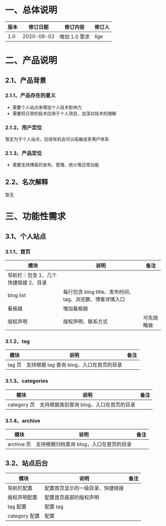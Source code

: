 # 一、总体说明
|版本|修订日期|修订内容|修订人
|----|----|----| ---- |
|1.0 | 2020-08-02 | 增加 1.0 需求 | lige

# 二、产品说明
## 2.1、产品背景
### 2.1.1、产品存在的意义
- 需要个人站点来增加个人技术影响力
- 需要将日常的技术应用于个人项目，加深对技术的理解

### 2.1.2、用户定位
暂定为于个人站点，后续有机会可以拓展成多用户体系

### 2.1.3、产品定位
- 需要支持博客的发布、管理、统计等日常功能


## 2.2、名次解释
暂无

# 三、功能性需求
## 3.1、个人站点
### 3.1.1、首页
|模块|说明|备注|
|----|----|----|
|导航栏｜包含 1、几个快捷链接 2、目录 | 
|blog list |每行包含 blog title、发布时间、tag、浏览数、博客详情入口| 
|看板娘|增加看板娘|
|版权声明|版权声明、联系方式|可先简略做
### 3.1.2、tag 
|模块|说明|备注|
|----|----|----|
|tag 页|支持根据 tag 查询 blog，入口在首页的目录
### 3.1.3、categories
|模块|说明|备注|
|----|----|----|
|category 页|支持根据类别查询 blog，入口在首页的目录
### 3.1.4、archive 
|模块|说明|备注|
|----|----|----|
|archive 页|支持根据归档查询 blog，入口在首页的目录|

## 3.2、站点后台
|模块|说明|备注|
|----|----|----|
|导航栏配置|配置首页显示的一级目录、快捷链接|
|版权声明配置|配置首页底部的版权声明|
|tag 配置|配置 tag | 
|category 配置|配置 |


